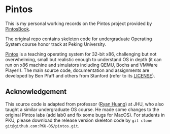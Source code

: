 # Pintos

This is my personal working records on the Pintos project provided by
[PintosBook](https://alfredthiel.gitbook.io/pintosbook/).

The original repo contains skeleton code for undergraduate Operating System course honor track at Peking University.

[Pintos](http://pintos-os.org) is a teaching operating system for 32-bit x86, challenging but not overwhelming, small
but realistic enough to understand OS in depth (it can run on x86 machine and simulators
including QEMU, Bochs and VMWare Player!). The main source code, documentation and assignments
are developed by Ben Pfaff and others from Stanford (refer to its [LICENSE](./LICENSE)).

## Acknowledgement

This source code is adapted from professor ([Ryan Huang](huang@cs.jhu.edu)) at JHU, who also taught a similar undergraduate OS course. He made some changes to the original
Pintos labs (add lab0 and fix some bugs for MacOS). For students in PKU, please
download the release version skeleton code by `git clone git@github.com:PKU-OS/pintos.git`.
